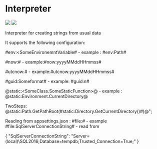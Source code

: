 # Interpreter


<img src='https://img.shields.io/nuget/v/interpreterdll.svg' />
<img src='https://img.shields.io/vso/build/ignatandrei/5fdb2dc7-9742-4619-a886-c8ed63bc791a/7.svg' />



Interpreter for creating strings from usual data

It supports the following configuration:

#env:<SomeEnvironemntVariable# - example : #env:Path# 

#now:<SomeFormat># - example:#now:yyyyMMddHHmmss#
 
#utcnow:<SomeFormat># - example:#utcnow:yyyyMMddHHmmss#

#guid:Someformat# - example:  #guid:n#

@static:<SomeClass.SomeStaticFunction>@  - example :  @static:Environment.CurrentDirectory@  

TwoSteps:
@static:Path.GetPathRoot(#static:Directory.GetCurrentDirectory()#)@";

 Reading from appsettings.json :
 #file:<NameOfJsonEntry># - example #file:SqlServerConnectionString#  -  read from 
  
  {
  "SqlServerConnectionString": "Server=(local)\\SQL2016;Database=tempdb;Trusted_Connection=True;"
}
 

 
 
 
